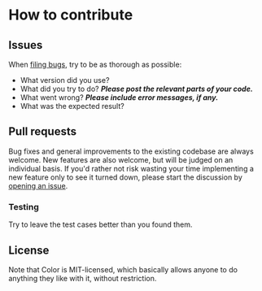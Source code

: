 # How to contribute


## Issues

When [filing bugs](https://github.com/cjrasmussen/Color/issues/new),
try to be as thorough as possible:
* What version did you use?
* What did you try to do? ***Please post the relevant parts of your code.***
* What went wrong? ***Please include error messages, if any.***
* What was the expected result?


## Pull requests

Bug fixes and general improvements to the existing codebase are always welcome.
New features are also welcome, but will be judged on an individual basis. If
you'd rather not risk wasting your time implementing a new feature only to see
it turned down, please start the discussion by
[opening an issue](https://github.com/cjrasmussen/Color/issues/new).


### Testing

Try to leave the test cases better than you found them.


## License

Note that Color is MIT-licensed, which basically allows anyone to do
anything they like with it, without restriction.